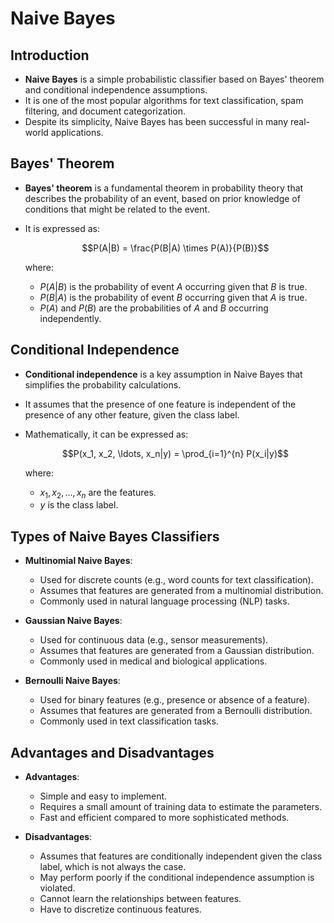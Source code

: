 # Naive Bayes

## Introduction

- **Naive Bayes** is a simple probabilistic classifier based on Bayes' theorem and conditional independence assumptions.
- It is one of the most popular algorithms for text classification, spam filtering, and document categorization.
- Despite its simplicity, Naive Bayes has been successful in many real-world applications.

## Bayes' Theorem

- **Bayes' theorem** is a fundamental theorem in probability theory that describes the probability of an event, based on prior knowledge of conditions that might be related to the event.
- It is expressed as:

  $$P(A|B) = \frac{P(B|A) \times P(A)}{P(B)}$$

  where:
  - $P(A|B)$ is the probability of event $A$ occurring given that $B$ is true.
  - $P(B|A)$ is the probability of event $B$ occurring given that $A$ is true.
  - $P(A)$ and $P(B)$ are the probabilities of $A$ and $B$ occurring independently.

## Conditional Independence

- **Conditional independence** is a key assumption in Naive Bayes that simplifies the probability calculations.
- It assumes that the presence of one feature is independent of the presence of any other feature, given the class label.
- Mathematically, it can be expressed as:

  $$P(x_1, x_2, \ldots, x_n|y) = \prod_{i=1}^{n} P(x_i|y)$$

  where:
  - $x_1, x_2, \ldots, x_n$ are the features.
  - $y$ is the class label.

## Types of Naive Bayes Classifiers

- **Multinomial Naive Bayes**:
  - Used for discrete counts (e.g., word counts for text classification).
  - Assumes that features are generated from a multinomial distribution.
  - Commonly used in natural language processing (NLP) tasks.

- **Gaussian Naive Bayes**:
  - Used for continuous data (e.g., sensor measurements).
  - Assumes that features are generated from a Gaussian distribution.
  - Commonly used in medical and biological applications.

- **Bernoulli Naive Bayes**:
  - Used for binary features (e.g., presence or absence of a feature).
  - Assumes that features are generated from a Bernoulli distribution.
  - Commonly used in text classification tasks.

## Advantages and Disadvantages

- **Advantages**:
  - Simple and easy to implement.
  - Requires a small amount of training data to estimate the parameters.
  - Fast and efficient compared to more sophisticated methods.

- **Disadvantages**:
  - Assumes that features are conditionally independent given the class label, which is not always the case.
  - May perform poorly if the conditional independence assumption is violated.
  - Cannot learn the relationships between features.
  - Have to discretize continuous features.
